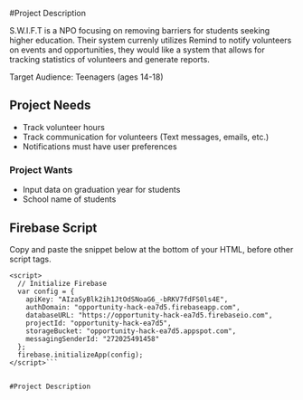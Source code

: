 #Project Description 

S.W.I.F.T is a NPO focusing on removing barriers for students seeking higher education. Their system currenly utilizes Remind to notify volunteers on events and opportunities, they would like a system that allows for tracking statistics of volunteers and generate reports. 

Target Audience: Teenagers (ages 14-18)

## Project Needs
- Track volunteer hours
- Track communication for volunteers (Text messages, emails, etc.)
- Notifications must have user preferences

### Project Wants
- Input data on graduation year for students
- School name of students



## Firebase Script
Copy and paste the snippet below at the bottom of your HTML, before other script tags.

```<script src="https://www.gstatic.com/firebasejs/5.5.5/firebase.js"></script>
<script>
  // Initialize Firebase
  var config = {
    apiKey: "AIzaSyBlk2ih1JtOdSNoaG6_-bRKV7fdFS0ls4E",
    authDomain: "opportunity-hack-ea7d5.firebaseapp.com",
    databaseURL: "https://opportunity-hack-ea7d5.firebaseio.com",
    projectId: "opportunity-hack-ea7d5",
    storageBucket: "opportunity-hack-ea7d5.appspot.com",
    messagingSenderId: "272025491458"
  };
  firebase.initializeApp(config);
</script>```


#Project Description 
